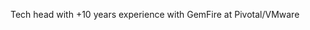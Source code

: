 Tech head with +10 years experience with GemFire at Pivotal/VMware

<!---
tommyjeppesen/tommyjeppesen is a ✨ special ✨ repository because its `README.md` (this file) appears on your GitHub profile.
You can click the Preview link to take a look at your changes.
--->
